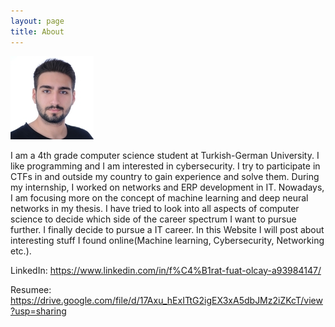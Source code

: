 ```yaml
---
layout: page
title: About
---
```


![](https://github.com/firatfolcay/firatfolcay.github.io/blob/master/assets/mypic.jpg?width="10")

I am a 4th grade computer science student at Turkish-German University. I like
programming and I am interested in cybersecurity. I try to participate in CTFs in and
outside my country to gain experience and solve them. During my internship, I worked on
networks and ERP development in IT. Nowadays, I am focusing more on the concept of
machine learning and deep neural networks in my thesis. I have tried to look into all
aspects of computer science to decide which side of the career spectrum I want to pursue
further. I finally decide to pursue a IT career. In this Website I will post about interesting stuff
I found online(Machine learning, Cybersecurity, Networking etc.).


 LinkedIn: https://www.linkedin.com/in/f%C4%B1rat-fuat-olcay-a93984147/
 
 Resumee: https://drive.google.com/file/d/17Axu_hExITtG2igEX3xA5dbJMz2iZKcT/view?usp=sharing

